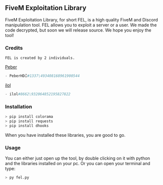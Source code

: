 ## FiveM Exploitation Library

FiveM Exploitation Library, for short FEL, is a high quality FiveM and Discord manipulation tool.
FEL allows you to exploit a server or a user. We made the code decrypted, but soon we will release source. We hope you enjoy the tool!

### Credits
```
FEL is created by 2 individuals.
```
[Peber](https://github.com/peberhd)
```python
- PeberHDඞී#1337\493408168961900544
```
[ilol](https://github.com/ilol1337)
```python
- ilol#8662\932064852195827822
```

### Installation

```python
> pip install colorama
> pip install requests
> pip install dhooks
```
When you have installed these libraries, you are good to go.


### Usage

You can either just open up the tool, by double clicking on it with python and the libraries installed on your pc.
Or you can open your terminal and type:
```python
> py fel.py
```
